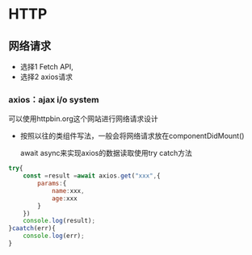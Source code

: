# HTTP

## 网络请求

* 选择1 Fetch API,
* 选择2 axios请求

### axios：ajax i/o system

可以使用httpbin.org这个网站进行网络请求设计

* 按照以往的类组件写法，一般会将网络请求放在componentDidMount()


   await async来实现axios的数据读取使用try catch方法

```javascript
try{
    const =result =await axios.get("xxx",{
        params:{
            name:xxx,
            age:xxx
        }
    })
    console.log(result);
}caatch(err){
    console.log(err);
}
```

